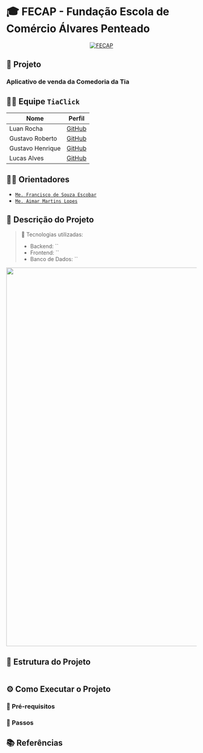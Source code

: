 # 🎓 FECAP - Fundação Escola de Comércio Álvares Penteado

<p align="center">
  <a href="https://www.fecap.br/">
    <img src="https://encrypted-tbn0.gstatic.com/images?q=tbn:ANd9GcRhZPrRa89Kma0ZZogxm0pi-tCn_TLKeHGVxywp-LXAFGR3B1DPouAJYHgKZGV0XTEf4AE&usqp=CAU" alt="FECAP" />
  </a>
</p>

## 🧠 Projeto

### **Aplicativo de venda da Comedoria da Tia**

## 👨‍💻 Equipe `TiaClick`

| Nome             | Perfil                                                              |
|------------------|---------------------------------------------------------------------|
| Luan Rocha       | [GitHub]() |
| Gustavo Roberto  | [GitHub]() |                          
| Gustavo Henrique | [GitHub]() |
| Lucas Alves      | [GitHub]() |



## 👨‍🏫 Orientadores

- [`Me. Francisco de Souza Escobar`](https://www.linkedin.com/in/francisco-escobar/)
- [`Me. Aimar Martins Lopes`](https://www.linkedin.com/in/aimarlopes/)

## 📝 Descrição do Projeto

> 🧰 Tecnologias utilizadas:
> - Backend: ``
> - Frontend: ``
> - Banco de Dados: ``

<p align="center">
  <img src="" alt="" width="1000px">
</p>

## 📁 Estrutura do Projeto

```
```

## ⚙️ Como Executar o Projeto

### 🔧 Pré-requisitos

### 🚀 Passos

## 📚 Referências

